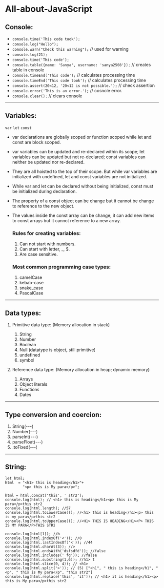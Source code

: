 # All-about-JavaScript

## Console:
  * `console.time('This code took');`
  * `console.log("Hello");`
  * `console.warn("Check this warning");` // used for warning
  * `console.log(21);`
  * `console.time('This code');`
  * `console.table({name: 'Sanya', username: 'sanya2508'});` // creates table in console
  * `console.timeEnd('This code');` // calculates processing time
  * `console.timeEnd('This code took');` // calculates processing time
  * `console.assert(20<12, '20<12 is not possible.');` // check assertion
  * `console.error('This is an error.');` // cosnole error.
  * `console.clear();` // clears console

<hr/>

## Variables:
 `var`
  `let`
  `const`
 * var declarations are globally scoped or function scoped while let and const are block scoped.
 * var variables can be updated and re-declared within its scope; let variables can be updated but not re-declared; const variables can neither be updated nor re-declared.
 * They are all hoisted to the top of their scope. But while var variables are initialized with undefined, let and const variables are not initialized.
 * While var and let can be declared without being initialized, const must be initialized during declaration.
 * The property of a const object can be change but it cannot be change to reference to the new object.
 * The values inside the const array can be change, it can add new items to const arrays but it cannot reference to a new array.

     ### Rules for creating variables:
    1. Can not start with numbers.
    2. Can start with letter, _, $.
    3. Are case sensitive.
    
     ### Most common programming case types:
    1. camelCase
    2. kebab-case
    3. snake_case
    4. PascalCase


<hr/>

## Data types:
 1. Primitive data type: (Memory allocation in stack)
    1. String
    2. Number
    3. Boolean
    4. Null (datatype is object, still primitive)
    5. undefined
    6. symbol
    
 2. Reference data type: (Memory allocation in heap; dynamic memory)
    1. Arrays
    2. Object literals
    3. Functions
    4. Dates

<hr/>

## Type conversion and coercion:
  1. String(---)
  2. Number(---)
  3. parseInt(---)
  4. parseFloat(---)
  5. .toFixed(---)

<hr/>

## String:

```
let html;
html  = "<h1> this is heading</h1>"+
        "<p> this is My para</p>";

html = html.concat('this', ' str2');
console.log(html); // <h1> this is heading</h1><p> this is My para</p>this str2
console.log(html.length); //57
console.log(html.toLowerCase()); //<h1> this is heading</h1><p> this is my para</p>this str2
console.log(html.toUpperCase()); //<H1> THIS IS HEADING</H1><P> THIS IS MY PARA</P>THIS STR2

console.log(html[1]); //h
console.log(html.indexOf('<')); //0
console.log(html.lastIndexOf('<')); //44
console.log(html.charAt(3)); //>
console.log(html.endsWith('dsfsdfd')); //false
console.log(html.includes(' fg')); //false
console.log(html.substring(1,6)); //h1> t
console.log(html.slice(0, 4)); // <h1>
console.log(html.split('>')); // (5) ["<h1", " this is heading</h1", "<p", " this is My para</p", "this str2"]
console.log(html.replace('this', 'it')); // <h1> it is heading</h1><p> this is My para</p>this str2

